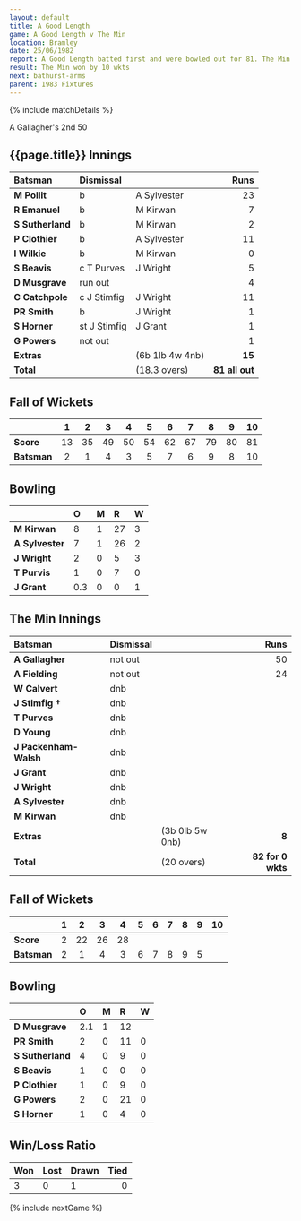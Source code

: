 ```yaml
---
layout: default
title: A Good Length
game: A Good Length v The Min
location: Bramley
date: 25/06/1982
report: A Good Length batted first and were bowled out for 81. The Min knocked off the runs without losing a wicket. 
result: The Min won by 10 wkts
next: bathurst-arms
parent: 1983 Fixtures
---
```


{% include matchDetails %}

A Gallagher's 2nd 50

## {{page.title}} Innings

| Batsman | Dismissal |  | Runs |
|:---|:---|---|---:|
| **M Pollit** | b | A Sylvester | 23 |
| **R Emanuel** | b | M Kirwan | 7 |
| **S Sutherland** | b | M Kirwan | 2 |
| **P Clothier** | b | A Sylvester | 11 |
| **I Wilkie** | b | M Kirwan | 0 |
| **S Beavis** | c T Purves | J Wright | 5 |
| **D Musgrave** | run out | | 4 |
| **C Catchpole** | c J Stimfig | J Wright | 11 |
| **PR Smith** | b | J Wright | 1 |
| **S Horner** | st J Stimfig | J Grant | 1 |
| **G Powers** | not out | | 1 |
| **Extras** | | (6b 1lb 4w 4nb) | **15** |
| **Total** | | (18.3 overs) | **81 all out** |

## Fall of Wickets

| | 1 | 2 | 3 | 4 | 5 | 6 | 7 | 8 | 9 | 10 |
|---|:---:|:---:|:---:|:---:|:---:|:---:|:---:|:---:|:---:|:---:|
| **Score** | 13 | 35 | 49 | 50 | 54 | 62 | 67 | 79 | 80 | 81 |
| **Batsman** | 2 | 1 | 4 | 3 | 5 | 7 | 6 | 9 | 8 | 10 |

## Bowling

| | O | M | R | W |
|---|:---|:---|:---|:---|
| **M Kirwan** | 8 | 1 | 27 | 3 |
| **A Sylvester** | 7 | 1 | 26 | 2 |
| **J Wright** | 2 | 0 | 5 | 3 |
| **T Purvis** | 1 | 0 | 7 | 0 |
| **J Grant** | 0.3 | 0 | 0 | 1 |

## The Min Innings

| Batsman | Dismissal |  | Runs |
|:---|:---|---|---:|
| **A Gallagher** | not out | | 50 |
| **A Fielding** | not out | | 24 |
| **W Calvert** | dnb | | |
| **J Stimfig &#8224;** | dnb | | |
| **T Purves** | dnb |  | |
| **D Young** | dnb | | |
| **J Packenham-Walsh** | dnb | | |
| **J Grant** | dnb | | |
| **J Wright** | dnb | | |
| **A Sylvester** | dnb | | |
| **M Kirwan** | dnb | | |
| **Extras** | | (3b 0lb 5w 0nb) | **8** |
| **Total** | | (20 overs) | **82 for 0 wkts** |

## Fall of Wickets

| | 1 | 2 | 3 | 4 | 5 | 6 | 7 | 8 | 9 | 10 |
|---|:---:|:---:|:---:|:---:|:---:|:---:|:---:|:---:|:---:|:---:|
| **Score** | 2 | 22 | 26 | 28 | | | | | | |
| **Batsman** | 2 | 1 | 4 | 3 | 6 | 7 | 8 | 9 | 5 | |

## Bowling

| | O | M | R | W |
|---|:---|:---|:---|:---|
| **D Musgrave** | 2.1 | 1 | 12 |  |
| **PR Smith** | 2 | 0 | 11 | 0 |
| **S Sutherland** | 4 | 0 | 9 | 0 |
| **S Beavis** | 1 | 0 | 0 | 0 |
| **P Clothier** | 1 | 0 | 9 | 0 |
| **G Powers** | 2 | 0 | 21 | 0 |
| **S Horner** | 1 | 0 | 4 | 0 |

## Win/Loss Ratio

| Won | Lost | Drawn | Tied |
|:---|:---|:---|---:|
| 3 | 0 | 1 | 0 |

{% include nextGame %}